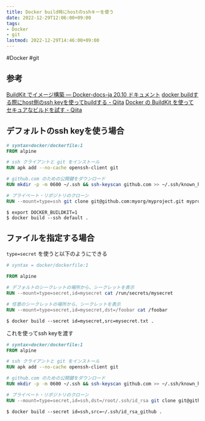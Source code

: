 ```yaml
---
title: Docker build時にhostのsshキーを使う
date: 2022-12-29T12:06:00+09:00
tags:
- Docker
- git
lastmod: 2022-12-29T14:46:00+09:00
---
```


\#Docker #git

## 参考

[BuildKit でイメージ構築 — Docker-docs-ja 20.10 ドキュメント](https://docs.docker.jp/develop/develop-images/build_enhancements.html)
[docker buildする際にhost側のssh keyを使ってbuildする - Qiita](https://qiita.com/toyama0919/items/190eb19298e523094ba2)
[Docker の BuildKit を使ってセキュアなビルドを試す - Qiita](https://qiita.com/takasp/items/56e1399a484ed5bfaade)

## デフォルトのssh keyを使う場合

````dockerfile
# syntax=docker/dockerfile:1
FROM alpine

# ssh クライアントと git をインストール
RUN apk add --no-cache openssh-client git

# github.com のための公開鍵をダウンロード
RUN mkdir -p -m 0600 ~/.ssh && ssh-keyscan github.com >> ~/.ssh/known_hosts

# プライベート・リポジトリのクローン
RUN --mount=type=ssh git clone git@github.com:myorg/myproject.git myproject
````

````shell
$ export DOCKER_BUILDKIT=1
$ docker build --ssh default .
````

## ファイルを指定する場合

`type=secret` を使うと以下のようにできる

````dockerfile
# syntax = docker/dockerfile:1

FROM alpine

# デフォルトのシークレットの場所から、シークレットを表示
RUN --mount=type=secret,id=mysecret cat /run/secrets/mysecret

# 任意のシークレットの場所から、シークレットを表示
RUN --mount=type=secret,id=mysecret,dst=/foobar cat /foobar
````

````shell
$ docker build --secret id=mysecret,src=mysecret.txt .
````

これを使ってssh keyを渡す

````dockerfile
# syntax=docker/dockerfile:1
FROM alpine

# ssh クライアントと git をインストール
RUN apk add --no-cache openssh-client git

# github.com のための公開鍵をダウンロード
RUN mkdir -p -m 0600 ~/.ssh && ssh-keyscan github.com >> ~/.ssh/known_hosts

# プライベート・リポジトリのクローン
RUN --mount=type=secret,id=ssh,dst=/root/.ssh/id_rsa git clone git@github.com:myorg/myproject.git myproject
````

````shell
$ docker build --secret id=ssh,src=~/.ssh/id_rsa_github .
````

